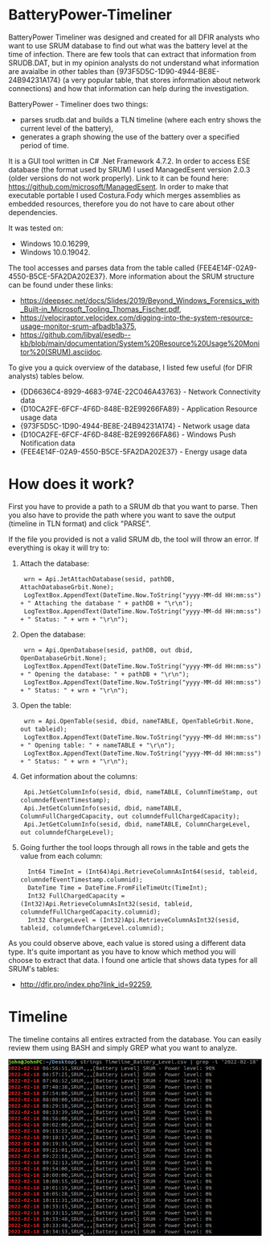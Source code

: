 # BatteryPower-Timeliner

BatteryPower Timeliner was designed and created for all DFIR analysts who want to use SRUM database to find out what was the battery level at the time of infection. There are few tools that can extract that information from SRUDB.DAT, but in my opinion analysts do not understand what information are avaialbe in other tables than {973F5D5C-1D90-4944-BE8E-24B94231A174} (a very popular table, that stores information about network connections) and how that information can help during the investigation. 

BatteryPower - Timeliner does two things:

- parses srudb.dat and builds a TLN timeline (where each entry shows the current level of the battery),
- generates a graph showing the use of the battery over a specified period of time.

It is a GUI tool written in C# .Net Framework 4.7.2. In order to access ESE database (the format used by SRUM) I used ManagedEsent version 2.0.3 (older versions do not work properly). Link to it can be found here: https://github.com/microsoft/ManagedEsent. In order to make that executable portable I used Costura.Fody which merges assemblies as embedded resources, therefore you do not have to care about other dependencies.

It was tested on:

- Windows 10.0.16299,
- Windows 10.0.19042.


The tool accesses and parses data from the table called {FEE4E14F-02A9-4550-B5CE-5FA2DA202E37}. More information about the SRUM structure can be found under these links:

- https://deepsec.net/docs/Slides/2019/Beyond_Windows_Forensics_with_Built-in_Microsoft_Tooling_Thomas_Fischer.pdf,
- https://velociraptor.velocidex.com/digging-into-the-system-resource-usage-monitor-srum-afbadb1a375,
- https://github.com/libyal/esedb--kb/blob/main/documentation/System%20Resource%20Usage%20Monitor%20(SRUM).asciidoc.

To give you a quick overview of the database, I listed few useful (for DFIR analysts) tables below.
- {DD6636C4-8929-4683-974E-22C046A43763} - Network Connectivity data
- {D10CA2FE-6FCF-4F6D-848E-B2E99266FA89} - Application Resource usage data
- {973F5D5C-1D90-4944-BE8E-24B94231A174} - Network usage data 
- {D10CA2FE-6FCF-4F6D-848E-B2E99266FA86} - Windows Push Notification data
- {FEE4E14F-02A9-4550-B5CE-5FA2DA202E37} - Energy usage data

# How does it work?
First you have to provide a path to a SRUM db that you want to parse. Then you also have to provide the path where you want to save the output (timeline in TLN format) and click "PARSE". 

If the file you provided is not a valid SRUM db, the tool will throw an error. If everything is okay it will try to:

1. Attach the database:

        wrn = Api.JetAttachDatabase(sesid, pathDB, AttachDatabaseGrbit.None);
        LogTextBox.AppendText(DateTime.Now.ToString("yyyy-MM-dd HH:mm:ss") + " Attaching the database " + pathDB + "\r\n");
        LogTextBox.AppendText(DateTime.Now.ToString("yyyy-MM-dd HH:mm:ss") + " Status: " + wrn + "\r\n");

2. Open the database:

        wrn = Api.OpenDatabase(sesid, pathDB, out dbid, OpenDatabaseGrbit.None);
        LogTextBox.AppendText(DateTime.Now.ToString("yyyy-MM-dd HH:mm:ss") + " Opening the database: " + pathDB + "\r\n");
        LogTextBox.AppendText(DateTime.Now.ToString("yyyy-MM-dd HH:mm:ss") + " Status: " + wrn + "\r\n");

3. Open the table:

        wrn = Api.OpenTable(sesid, dbid, nameTABLE, OpenTableGrbit.None, out tableid);
        LogTextBox.AppendText(DateTime.Now.ToString("yyyy-MM-dd HH:mm:ss") + " Opening table: " + nameTABLE + "\r\n");
        LogTextBox.AppendText(DateTime.Now.ToString("yyyy-MM-dd HH:mm:ss") + " Status: " + wrn + "\r\n");

4. Get information about the columns:

        Api.JetGetColumnInfo(sesid, dbid, nameTABLE, ColumnTimeStamp, out columndefEventTimestamp);
        Api.JetGetColumnInfo(sesid, dbid, nameTABLE, ColumnFullChargedCapacity, out columndefFullChargedCapacity);
        Api.JetGetColumnInfo(sesid, dbid, nameTABLE, ColumnChargeLevel, out columndefChargeLevel);

5. Going further the tool loops through all rows in the table and gets the value from each column:

         Int64 TimeInt = (Int64)Api.RetrieveColumnAsInt64(sesid, tableid, columndefEventTimestamp.columnid);
         DateTime Time = DateTime.FromFileTimeUtc(TimeInt);
         Int32 FullChargedCapacity = (Int32)Api.RetrieveColumnAsInt32(sesid, tableid, columndefFullChargedCapacity.columnid);
         Int32 ChargeLevel = (Int32)Api.RetrieveColumnAsInt32(sesid, tableid, columndefChargeLevel.columnid);

As you could observe above, each value is stored using a different data type. It's quite important as you have to know which method you will choose to extract that data. I found one article that shows data types for all SRUM's tables: 
- http://dfir.pro/index.php?link_id=92259,


# Timeline
The timeline contains all entires extracted from the database. You can easily review them using BASH and simply GREP what you want to analyze.

![alt text](https://github.com/gajos112/BatteryLevel-Timeliner/blob/main/images/0.png?raw=true)

